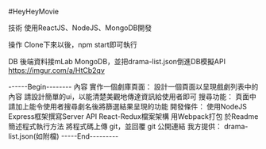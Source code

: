 #HeyHeyMovie

技術
使用ReactJS、NodeJS、MongoDB開發

操作
Clone下來以後，npm start即可執行

DB
後端資料接mLab MongoDB，並把drama-list.json倒進DB模擬API
https://imgur.com/a/HtCb2qv

------Begin--------
內容
  實作一個劇庫頁面：
    設計一個頁面以呈現戲劇列表中的內容
    請設計簡單的ui，以能清楚美觀地傳達資訊給使用者即可
  搜尋功能：
    頁面中請加上能令使用者搜尋劇名後將篩選結果呈現的功能
  開發條件：
    使用NodeJS Express框架撰寫Server API
    React-Redux檔案架構
    用Webpack打包
    於Readme簡述程式執行方法
    將程式碼上傳 git，並回覆 git 公開連結
  我方提供：
    drama-list.json(如附檔)
-----End---------
